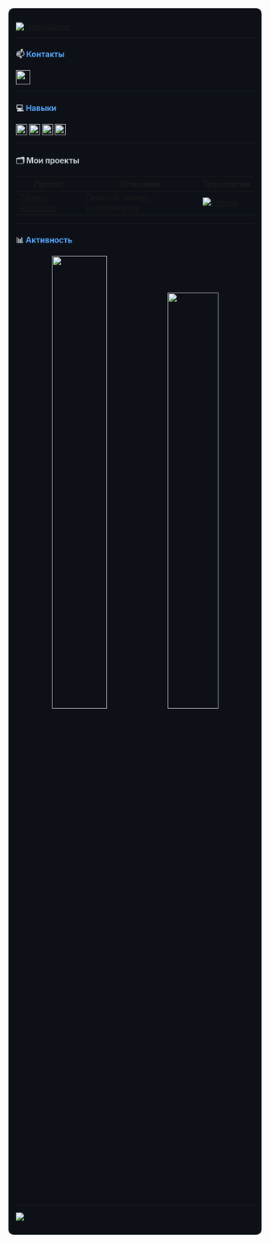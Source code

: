 <div style="background-color: #0d1117; color: #c9d1d9; padding: 15px; border-radius: 10px; font-size: 0.95em;">

[![Typing Banner](https://readme-typing-svg.herokuapp.com?font=Fira+Code&size=22&duration=3000&color=58a6ff&width=450&lines=Привет+👋)](https://git.io/typing-svg)

---
### 📫 <span style="color: #58a6ff">Контакты</span>  
<p align="left">
  <a href="https://t.me/whxtelyy" target="_blank">
    <img src="https://img.shields.io/badge/-Telegram-26A5E4?style=for-the-badge&logo=telegram&logoColor=white&labelColor=161b22" height="28">
  </a>
</p>

---
### 💻 <span style="color: #58a6ff">Навыки</span>
<p align="left">
  <img src="https://img.shields.io/badge/-Python_(базовый)-3776AB?style=flat-square&logo=python&logoColor=white" height="22" title="Базовый уровень">
  <img src="https://img.shields.io/badge/-FastAPI_(изучаю)-009688?style=flat-square&logo=fastapi&logoColor=white" height="22" title="В процессе изучения">
  <img src="https://img.shields.io/badge/-Docker_(базовый)-2496ED?style=flat-square&logo=docker&logoColor=white" height="22" title="Базовый уровень">
  <img src="https://img.shields.io/badge/-Git_(базовый)-F05032?style=flat-square&logo=git&logoColor=white" height="22" title="Базовый уровень">
</p>

---
### 🗂️ Мои проекты
| Проект | Описание | Технологии |
|--------|----------|------------|
| [Timer-Reminder](https://github.com/whxtelyy/timer-reminder) | Простой таймер-напоминалка | [![Python](https://img.shields.io/badge/Python-3776AB?style=for-the-badge&logo=python&logoColor=white&labelColor=161b22)](https://www.python.org) |

---
### 📊 <span style="color: #58a6ff">Активность</span>
<p align="center">
  <img src="https://github-readme-stats.vercel.app/api?username=whxtelyy&show_icons=true&theme=dark&hide_border=true&bg_color=0d1117&title_color=58a6ff&text_color=c9d1d9&icon_color=79c0ff&hide=issues&line_height=24" width="48%">
  <img src="https://github-readme-stats.vercel.app/api/top-langs/?username=whxtelyy&layout=compact&theme=dark&hide_border=true&bg_color=0d1117&title_color=58a6ff&text_color=c9d1d9" width="46%">
</p>

---
<p align="left">
  <img src="https://komarev.com/ghpvc/?username=whxtelyy&color=58a6ff&style=for-the-badge">
</p>

</div>
